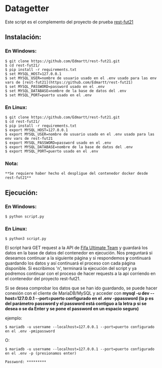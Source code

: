 # Datagetter

Este script es el complemento del proyecto de prueba [rest-fut21](https://github.com/Edmartt/rest-fut21)

## Instalación:
    
   ### En Windows:

    $ git clone https://github.com/Edmartt/rest-fut21.git
    $ cd rest-fut21/
    $ pip install -r requirements.txt
    $ set MYSQL_HOST=127.0.0.1
    $ set MYSQL_USER=nombre de usuario usado en el .env usado para las env vars de [rest-fut21](https://github.com/Edmartt/rest-fut21)
    $ set MYSQL_PASSWORD=password usado en el .env
    $ set MYSQL_DATABASE=nombre de la base de datos del .env
    $ set MYSQL_PORT=puerto usado en el .env


   ### En Linux:

    $ git clone https://github.com/Edmartt/rest-fut21.git
    $ cd rest-fut21/
    $ pip install -r requirements.txt
    $ export MYSQL_HOST=127.0.0.1
    $ export MYSQL_USER=nombre de usuario usado en el .env usado para las env vars de rest-fut21
    $ export MYSQL_PASSWORD=password usado en el .env
    $ export MYSQL_DATABASE=nombre de la base de datos del .env
    $ export MYSQL_PORT=puerto usado en el .env

   ### Nota:
   	**Se requiere haber hecho el despligue del contenedor docker desde rest-fut21**
    
## Ejecución:

   ### En Windows:

    $ python script.py

   ### En Linux:
    
    $ python3 script.py
  
   El script hará GET request a la API de [Fifa Ultimate Team](https://www.easports.com/fifa/ultimate-team/api/fut/item?page=1) y guardará los datos en la base de datos del contenedor en ejecución. Nos preguntará si deseamos continuar a la siguiente página y si respondemos **y** continuará guardando los datos y así continuará el proceso con cada página disponible. Si escribimos 'n', terminará la ejecución del script y ya podremos continuar con el proceso de hacer requests a la api corriendo en el contenedor del proyecto rest-fut21.

   Si se desea comprobar los datos que se han ido guardando, se puede hacer conexión con el cliente de MariaDB/MySQL y acceder con **mysql -u dev --host=127.0.0.1 --port=puerto configurado en el .env -ppassword (la p es del parámetro password y el password está contiguo a la letra p si se desea o se da Enter y se pone el password en un espacio seguro)**
   
ejemplo:

    $ mariadb -u username --localhost=127.0.0.1 --port=puerto configurado en el .env -pmipassword

O:

    $ mariadb -u username --localhost=127.0.0.1 --port=puerto configurado en el .env -p (presionamos enter)

    Password: *********
